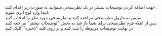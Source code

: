 <p>جهت اضافه کردن توضیحات بیشتر در یک نظرسنجی میتوانید به صورت زیر اقدام کنید :&nbsp;<br>ابتدا وارد اوج ابری شوید.&nbsp;<br>سپس به ماژول نظرسنجی مراجعه کنید و نظرسنجی مورد نظر را انتخاب کنید.<br>پس از اینکه فرم نظرسنجی برای شما باز شد به بخش "توضیحات بیشتر" مراجعه کنید.&nbsp;<br>در نهایت توضیحات مربوطه را ثبت کنید و بر روی کلید "ذخیره" کلیک کنید</p>